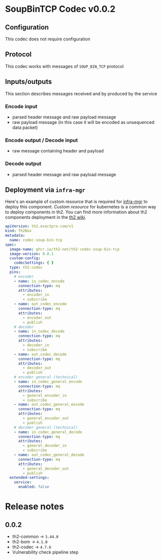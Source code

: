 # SoupBinTCP Codec v0.0.2

## Configuration

This codec does not require configuration

## Protocol

This codec works with messages of `SOUP_BIN_TCP` protocol

## Inputs/outputs

This section describes messages received and by produced by the service

### Encode input

* parsed header message and raw payload message
* raw payload message (in this case it will be encoded as unsequenced data packet)

### Encode output / Decode input

* raw message containing header and payload

### Decode output

* parsed header message and raw payload message

## Deployment via `infra-mgr`

Here's an example of custom resource that is required for [infra-mgr](https://github.com/th2-net/th2-infra-mgr) to deploy this component.
_Custom resource_ for kubernetes is a common way to deploy components in th2.
You can find more information about th2 components deployment in the [th2 wiki](https://github.com/th2-net/th2-documentation/wiki).

```yaml
apiVersion: th2.exactpro.com/v1
kind: Th2Box
metadata:
  name: codec-soup-bin-tcp
spec:
  image-name: ghcr.io/th2-net/th2-codec-soup-bin-tcp
  image-version: 0.0.1
  custom-config:
    codecSettings: { }
  type: th2-codec
  pins:
    # encoder
    - name: in_codec_encode
      connection-type: mq
      attributes:
        - encoder_in
        - subscribe
    - name: out_codec_encode
      connection-type: mq
      attributes:
        - encoder_out
        - publish
    # decoder
    - name: in_codec_decode
      connection-type: mq
      attributes:
        - decoder_in
        - subscribe
    - name: out_codec_decode
      connection-type: mq
      attributes:
        - decoder_out
        - publish
    # encoder general (technical)
    - name: in_codec_general_encode
      connection-type: mq
      attributes:
        - general_encoder_in
        - subscribe
    - name: out_codec_general_encode
      connection-type: mq
      attributes:
        - general_encoder_out
        - publish
    # decoder general (technical)
    - name: in_codec_general_decode
      connection-type: mq
      attributes:
        - general_decoder_in
        - subscribe
    - name: out_codec_general_decode
      connection-type: mq
      attributes:
        - general_decoder_out
        - publish
  extended-settings:
    service:
      enabled: false
```

# Release notes
## 0.0.2
+ th2-common -> `3.44.0`
+ th2-bom -> `4.1.0`
+ th2-codec -> `4.7.6`
+ Vulnerability check pipeline step